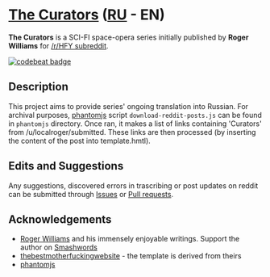 # [The Curators](https://wolfgirl.org/copypasta/The%20Curators/) ([RU](https://github.com/Brawlence/Localroger-The-Curators#%D0%BA%D1%83%D1%80%D0%B0%D1%82%D0%BE%D1%80%D1%8B-ru---en) - **EN**) #
**The Curators** is a SCI-FI space-opera series initially published by **Roger Williams** for [/r/HFY subreddit](https://reddit.com/r/HFY).

[![codebeat badge](https://codebeat.co/badges/1f216180-c3c9-4589-a384-0ac536b7b74c)](https://codebeat.co/projects/github-com-brawlence-localroger-the-curators-master)

## Description ##

This project aims to provide series' ongoing translation into Russian. For archival purposes, [phantomjs](https://github.com/ariya/phantomjs) script `download-reddit-posts.js` can be found in `phantomjs` directory. Once ran, it makes a list of links containing 'Curators' from /u/localroger/submitted. These links are then processed (by inserting the content of the post into template.hmtl).

## Edits and Suggestions ##

Any suggestions, discovered errors in trascribing or post updates on reddit can be submitted through [Issues](https://github.com/Brawlence/Localroger-The-Curators/issues) or [Pull requests](https://github.com/Brawlence/Localroger-The-Curators/pulls).

## Acknowledgements ##

* [Roger Williams](http://localroger.com/) and his immensely enjoyable writings. Support the author on [Smashwords](https://www.smashwords.com/books/view/836390) 
* [thebestmotherfuckingwebsite](https://github.com/denysvitali/thebestmotherfuckingwebsite) - the template is derived from theirs
* [phantomjs](https://github.com/ariya/phantomjs)